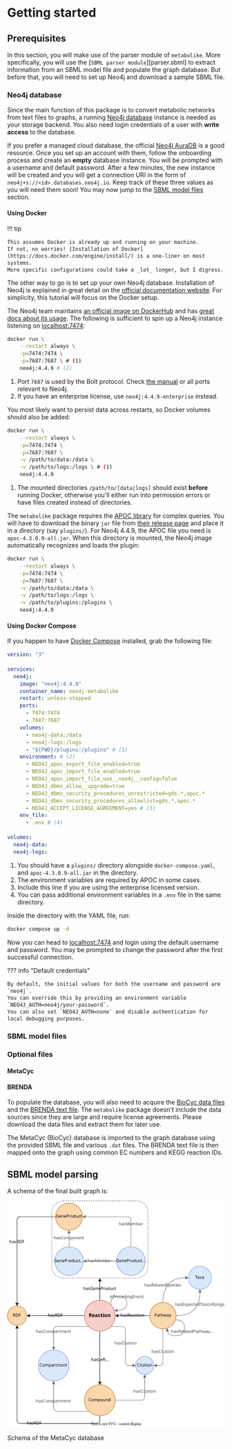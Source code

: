 # Getting started

## Prerequisites

In this section, you will make use of the parser module of `metabolike`.
More specifically, you will use the \[`SBML parser module`\]\[parser.sbml\] to extract information from an SBML model file and populate the graph database.
But before that, you will need to set up Neo4j and download a sample SBML file.

### Neo4j database

Since the main function of this package is to convert metabolic networks from text files to graphs, a running [Neo4j database](https://neo4j.com/product/neo4j-graph-database/) instance is needed as your storage backend.
You also need login credentials of a user with **write access** to the database.

If you prefer a managed cloud database, the official [Neo4j AuraDB](https://neo4j.com/cloud/platform/aura-graph-database/) is a good resource.
Once you set up an account with them, follow the onboarding process and create an **empty** database instance.
You will be prompted with a username and default password.
After a few minutes, the new instance will be created and you will get a connection URI in the form of `neo4j+s://<id>.databases.neo4j.io`.
Keep track of these three values as you will need them soon!
You may now jump to the [SBML model files](#sbml-model-files) section.

#### Using Docker

!!! tip

    This assumes Docker is already up and running on your machine.
    If not, no worries! [Installation of Docker](https://docs.docker.com/engine/install/) is a one-liner on most systems.
    More specific configurations could take a _lot_ longer, but I digress.

The other way to go is to set up your own Neo4j database.
Installation of Neo4j is explained in great detail on the [official documentation website](https://neo4j.com/docs/operations-manual/current/installation/).
For simplicity, this tutorial will focus on the Docker setup.

The Neo4j team maintains [an official image on DockerHub](https://hub.docker.com/_/neo4j) and has [great docs about its usage](https://neo4j.com/docs/operations-manual/current/docker/introduction/).
The following is sufficient to spin up a Neo4j instance listening on [localhost:7474](http://localhost:7474):

```bash
docker run \
    --restart always \
    -p=7474:7474 \
    -p=7687:7687 \ # (1)
    neo4j:4.4.9 # (2)
```

1. Port `7687` is used by the Bolt protocol.
   Check [the manual](https://neo4j.com/docs/operations-manual/current/configuration/ports/) or all ports relevant to Neo4j.
2. If you have an enterprise license, use `neo4j:4.4.9-enterprise` instead.

You most likely want to persist data across restarts, so Docker volumes should also be added:

```bash hl_lines="5 6"
docker run \
    --restart always \
    -p=7474:7474 \
    -p=7687:7687 \
    -v /path/to/data:/data \
    -v /path/to/logs:/logs \ # (1)
    neo4j:4.4.9
```

1. The mounted directories `/path/to/[data|logs]` should exist **before** running Docker, otherwise you'll either run
   into permission errors or have files created instead of directories.

The `metabolike` package requires the [APOC library](https://neo4j.com/labs/apoc/4.3/installation/) for complex queries.
You will have to download the binary `jar` file from [their release page](http://github.com/neo4j-contrib/neo4j-apoc-procedures/releases/) and place it in a directory (say `plugins/`).
For Neo4j 4.4.9, the APOC file you need is `apoc-4.3.0.9-all.jar`.
When this directory is mounted, the Neo4j image automatically recognizes and loads the plugin:

```bash hl_lines="7"
docker run \
    --restart always \
    -p=7474:7474 \
    -p=7687:7687 \
    -v /path/to/data:/data \
    -v /path/to/logs:/logs \
    -v /path/to/plugins:/plugins \
    neo4j:4.4.9
```

#### Using Docker Compose

If you happen to have [Docker Compose](https://docs.docker.com/compose/) installed, grab the following file:

```yaml title="docker-compose.yaml"
version: "3"

services:
  neo4j:
    image: "neo4j:4.4.9"
    container_name: neo4j-metabolike
    restart: unless-stopped
    ports:
      - 7474:7474
      - 7687:7687
    volumes:
      - neo4j-data:/data
      - neo4j-logs:/logs
      - "${PWD}/plugins:/plugins" # (1)
    environment: # (2)
      - NEO4J_apoc_export_file_enabled=true
      - NEO4J_apoc_import_file_enabled=true
      - NEO4J_apoc_import_file_use__neo4j__config=false
      - NEO4J_dbms_allow__upgrade=true
      - NEO4J_dbms_security_procedures_unrestricted=gds.*,apoc.*
      - NEO4J_dbms_security_procedures_allowlist=gds.*,apoc.*
      - NEO4J_ACCEPT_LICENSE_AGREEMENT=yes # (3)
    env_file:
      - .env # (4)

volumes:
  neo4j-data:
  neo4j-logs:
```

1. You should have a `plugins/` directory alongside `docker-compose.yaml`, and `apoc-4.3.0.9-all.jar` in the directory.
2. The environment variables are required by APOC in some cases.
3. Include this line if you are using the enterprise licensed version.
4. You can pass additional environment variables in a `.env` file in the same directory.

Inside the directory with the YAML file, run:

```bash
docker compose up -d
```

Now you can head to [localhost:7474](http://localhost:7474) and login using the default username and password.
You may be prompted to change the password after the first successful connection.

??? info "Default credentials"

    By default, the initial values for both the username and password are `neo4j`.
    You can override this by providing an environment variable `NEO4J_AUTH=neo4j/your-password`.
    You can also set `NEO4J_AUTH=none` and disable authentication for local debugging purposes.

### SBML model files

### Optional files

#### MetaCyc

#### BRENDA

To populate the database, you will also need to acquire the [BioCyc data files](https://biocyc.org/download.shtml) and
the [BRENDA text file](https://www.brenda-enzymes.org/download_brenda_without_registration.php).
The `metabolike` package doesn't include the data sources since they are large and require license agreements. Please
download the data files and extract them for later use.

The MetaCyc (BioCyc) database is imported to the graph database using the provided SBML file and various `.dat` files.
The BRENDA text file is then mapped onto the graph using common EC numbers and KEGG reaction IDs.

## SBML model parsing

A schema of the final built graph is:

![Schema of the MetaCyc database](../_static/metabolike_schema.svg)

<figcaption>Schema of the MetaCyc database</figcaption>
